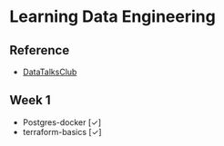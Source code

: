# Learning Data Engineering

## Reference
  - [DataTalksClub](https://github.com/DataTalksClub)

## Week 1
  - Postgres-docker [&check;]
  - terraform-basics [&check;]
